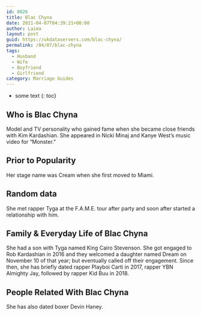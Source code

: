 ```yaml
---
id: 8026
title: Blac Chyna
date: 2021-04-07T04:39:21+00:00
author: Laima
layout: post
guid: https://ukdataservers.com/blac-chyna/
permalink: /04/07/blac-chyna
tags:
  - Husband
  - Wife
  - Boyfriend
  - Girlfriend
category: Marriage Guides
---
```


* some text
{: toc}


## Who is Blac Chyna
                  
                  
                  
Model and TV personality who gained fame when she became close friends with Kim Kardashian. She appeared in Nicki Minaj and Kanye West&#8217;s music video for &#8220;Monster.&#8221;
                  
              
            
              
            
                
                
                
## Prior to Popularity
                  
                  
                  
Her stage name was Cream when she first moved to Miami.
                  
              
            
              
            
                
                
                
## Random data
                  
                  
                  
She met rapper Tyga at the F.A.M.E. tour after party and soon after started a relationship with him.
                  
              
            
              
            
                
                
                
## Family & Everyday Life of Blac Chyna
                  
                  
                  
She had a son with Tyga named King Cairo Stevenson. She got engaged to Rob Kardashian in 2016 and they welcomed a daughter named Dream on November 10 of that year; but eventually called off their engagement. Since then, she has briefly dated rapper Playboi Carti in 2017, rapper YBN Almighty Jay, followed by rapper Kid Buu in 2018. 
                  
              
            
              
            
                
                
                
## People Related With Blac Chyna
                  
                  
                  
She has also dated boxer Devin Haney.
                  
              
            
              
            
                
              
            
              
              
            
            
              
            
          
          
          